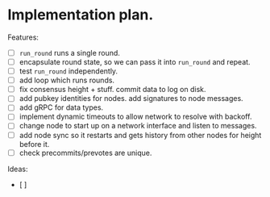 # Implementation plan.

Features:

 - [ ] `run_round` runs a single round.
 - [ ] encapsulate round state, so we can pass it into `run_round` and repeat.
 - [ ] test `run_round` independently.
 - [ ] add loop which runs rounds.
 - [ ] fix consensus height + stuff. commit data to log on disk.
 - [ ] add pubkey identities for nodes. add signatures to node messages.
 - [ ] add gRPC for data types.
 - [ ] implement dynamic timeouts to allow network to resolve with backoff.
 - [ ] change node to start up on a network interface and listen to messages.
 - [ ] add node sync so it restarts and gets history from other nodes for height before it.
 - [ ] check precommits/prevotes are unique.

Ideas:
 - [ ] 

